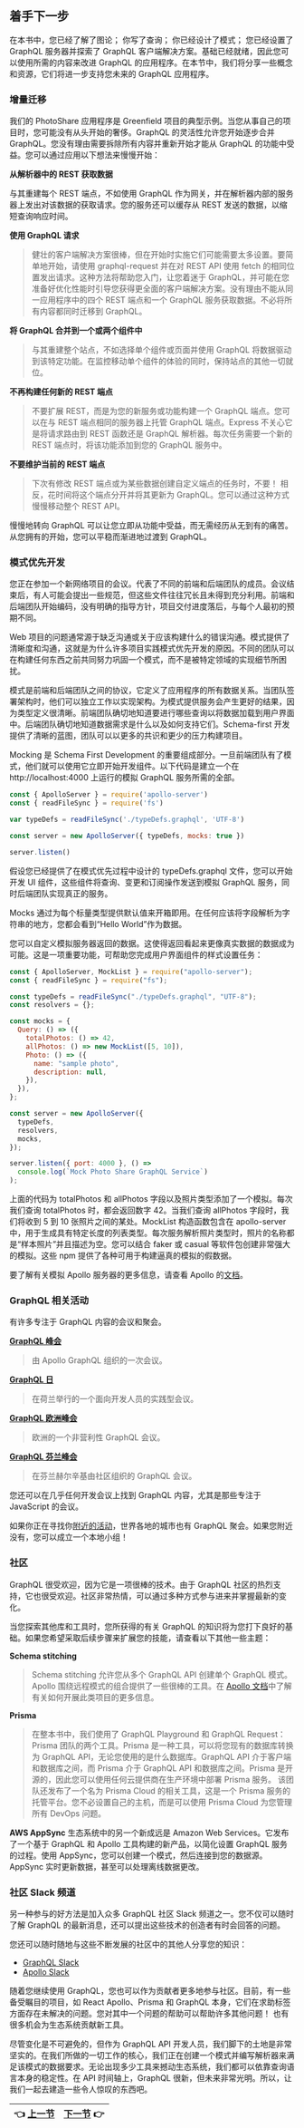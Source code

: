 ## 着手下一步

在本书中，您已经了解了图论； 你写了查询； 你已经设计了模式； 您已经设置了 GraphQL 服务器并探索了 GraphQL 客户端解决方案。基础已经就绪，因此您可以使用所需的内容来改进 GraphQL 的应用程序。在本节中，我们将分享一些概念和资源，它们将进一步支持您未来的 GraphQL 应用程序。

### 增量迁移

我们的 PhotoShare 应用程序是 Greenfield 项目的典型示例。当您从事自己的项目时，您可能没有从头开始的奢侈。GraphQL 的灵活性允许您开始逐步合并 GraphQL。您没有理由需要拆除所有内容并重新开始才能从 GraphQL 的功能中受益。您可以通过应用以下想法来慢慢开始： 

**从解析器中的 REST 获取数据**

与其重建每个 REST 端点，不如使用 GraphQL 作为网关，并在解析器内部的服务器上发出对该数据的获取请求。您的服务还可以缓存从 REST 发送的数据，以缩短查询响应时间。

**使用 GraphQL 请求**

> 健壮的客户端解决方案很棒，但在开始时实施它们可能需要太多设置。要简单地开始，请使用 graphql-request 并在对 REST API 使用 fetch 的相同位置发出请求。这种方法将帮助您入门，让您着迷于 GraphQL，并可能在您准备好优化性能时引导您获得更全面的客户端解决方案。没有理由不能从同一应用程序中的四个 REST 端点和一个 GraphQL 服务获取数据。不必将所有内容都同时迁移到 GraphQL。

**将 GraphQL 合并到一个或两个组件中**

> 与其重建整个站点，不如选择单个组件或页面并使用 GraphQL 将数据驱动到该特定功能。在监控移动单个组件的体验的同时，保持站点的其他一切就位。

**不再构建任何新的 REST 端点**

> 不要扩展 REST，而是为您的新服务或功能构建一个 GraphQL 端点。您可以在与 REST 端点相同的服务器上托管 GraphQL 端点。Express 不关心它是将请求路由到 REST 函数还是 GraphQL 解析器。每次任务需要一个新的 REST 端点时，将该功能添加到您的 GraphQL 服务中。

**不要维护当前的 REST 端点**

> 下次有修改 REST 端点或为某些数据创建自定义端点的任务时，不要！ 相反，花时间将这个端点分开并将其更新为 GraphQL。您可以通过这种方式慢慢移动整个 REST API。

慢慢地转向 GraphQL 可以让您立即从功能中受益，而无需经历从无到有的痛苦。从您拥有的开始，您可以平稳而渐进地过渡到 GraphQL。

### 模式优先开发

您正在参加一个新网络项目的会议。代表了不同的前端和后端团队的成员。会议结束后，有人可能会提出一些规范，但这些文件往往冗长且未得到充分利用。前端和后端团队开始编码，没有明确的指导方针，项目交付进度落后，与每个人最初的预期不同。

Web 项目的问题通常源于缺乏沟通或关于应该构建什么的错误沟通。模式提供了清晰度和沟通，这就是为什么许多项目实践模式优先开发的原因。不同的团队可以在构建任何东西之前共同努力巩固一个模式，而不是被特定领域的实现细节所困扰。

模式是前端和后端团队之间的协议，它定义了应用程序的所有数据关系。当团队签署架构时，他们可以独立工作以实现架构。为模式提供服务会产生更好的结果，因为类型定义很清晰。前端团队确切地知道要进行哪些查询以将数据加载到用户界面中。后端团队确切地知道数据需求是什么以及如何支持它们。Schema-first 开发提供了清晰的蓝图，团队可以以更多的共识和更少的压力构建项目。

Mocking 是 Schema First Development 的重要组成部分。一旦前端团队有了模式，他们就可以使用它立即开始开发组件。以下代码是建立一个在 http://localhost:4000 上运行的模拟 GraphQL 服务所需的全部。

``` javascript
const { ApolloServer } = require('apollo-server')
const { readFileSync } = require('fs')

var typeDefs = readFileSync('./typeDefs.graphql', 'UTF-8')

const server = new ApolloServer({ typeDefs, mocks: true })

server.listen()
```

假设您已经提供了在模式优先过程中设计的 typeDefs.graphql 文件，您可以开始开发 UI 组件，这些组件将查询、变更和订阅操作发送到模拟 GraphQL 服务，同时后端团队实现真正的服务。

Mocks 通过为每个标量类型提供默认值来开箱即用。在任何应该将字段解析为字符串的地方，您都会看到“Hello World”作为数据。

您可以自定义模拟服务器返回的数据。这使得返回看起来更像真实数据的数据成为可能。这是一项重要功能，可帮助您完成用户界面组件的样式设置任务：

``` javascript
const { ApolloServer, MockList } = require("apollo-server");
const { readFileSync } = require("fs");

const typeDefs = readFileSync("./typeDefs.graphql", "UTF-8");
const resolvers = {};

const mocks = {
  Query: () => ({
    totalPhotos: () => 42,
    allPhotos: () => new MockList([5, 10]),
    Photo: () => ({
      name: "sample photo",
      description: null,
    }),
  }),
};

const server = new ApolloServer({
  typeDefs,
  resolvers,
  mocks,
});

server.listen({ port: 4000 }, () =>
  console.log(`Mock Photo Share GraphQL Service`)
);
```

上面的代码为 totalPhotos 和 allPhotos 字段以及照片类型添加了一个模拟。每次我们查询 totalPhotos 时，都会返回数字 42。当我们查询 allPhotos 字段时，我们将收到 5 到 10 张照片之间的某处。MockList 构造函数包含在 apollo-server 中，用于生成具有特定长度的列表类型。每次服务解析照片类型时，照片的名称都是“样本照片”并且描述为空。您可以结合 faker 或 casual 等软件包创建非常强大的模拟。这些 npm 提供了各种可用于构建逼真的模拟的假数据。

要了解有关模拟 Apollo 服务器的更多信息，请查看 Apollo 的[文档](https://www.apollographql.com/docs/apollo-server/v2/features/mocking.html)。

### GraphQL 相关活动

有许多专注于 GraphQL 内容的会议和聚会。

**[GraphQL 峰会](https://summit.graphql.com/)**
> 由 Apollo GraphQL 组织的一次会议。

**[GraphQL 日](https://www.graphqlday.org/)**
> 在荷兰举行的一个面向开发人员的实践型会议。

**[GraphQL 欧洲峰会](https://www.graphql-europe.org/)**
> 欧洲的一个非营利性 GraphQL 会议。

**[GraphQL 芬兰峰会](https://graphql-finland.fi/)**
> 在芬兰赫尔辛基由社区组织的 GraphQL 会议。

您还可以在几乎任何开发会议上找到 GraphQL 内容，尤其是那些专注于 JavaScript 的会议。

如果你正在寻找你[附近的活动](http://bit.ly/2lnBMB0)，世界各地的城市也有 GraphQL 聚会。如果您附近没有，您可以成立一个本地小组！

### 社区

GraphQL 很受欢迎，因为它是一项很棒的技术。由于 GraphQL 社区的热烈支持，它也很受欢迎。社区非常热情，可以通过多种方式参与进来并掌握最新的变化。

当您探索其他库和工具时，您所获得的有关 GraphQL 的知识将为您打下良好的基础。如果您希望采取后续步骤来扩展您的技能，请查看以下其他一些主题：

**Schema stitching**
> Schema stitching 允许您从多个 GraphQL API 创建单个 GraphQL 模式。Apollo 围绕远程模式的组合提供了一些很棒的工具。在 [Apollo 文档](http://bit.ly/2KcibP6)中了解有关如何开展此类项目的更多信息。

**Prisma**
> 在整本书中，我们使用了 GraphQL Playground 和 GraphQL Request：Prisma 团队的两个工具。Prisma 是一种工具，可以将您现有的数据库转换为 GraphQL API，无论您使用的是什么数据库。GraphQL API 介于客户端和数据库之间，而 Prisma 介于 GraphQL API 和数据库之间。Prisma 是开源的，因此您可以使用任何云提供商在生产环境中部署 Prisma 服务。
> 该团队还发布了一个名为 Prisma Cloud 的相关工具，这是一个 Prisma 服务的托管平台。您不必设置自己的主机，而是可以使用 Prisma Cloud 为您管理所有 DevOps 问题。

**AWS AppSync**
生态系统中的另一个新成远是 Amazon Web Services。它发布了一个基于 GraphQL 和 Apollo 工具构建的新产品，以简化设置 GraphQL 服务的过程。使用 AppSync，您可以创建一个模式，然后连接到您的数据源。AppSync 实时更新数据，甚至可以处理离线数据更改。

### 社区 Slack 频道

另一种参与的好方法是加入众多 GraphQL 社区 Slack 频道之一。您不仅可以随时了解 GraphQL 的最新消息，还可以提出这些技术的创造者有时会回答的问题。

您还可以随时随地与这些不断发展的社区中的其他人分享您的知识：
- [GraphQL Slack](https://graphql-slack.herokuapp.com/)
- [Apollo Slack](https://www.apollographql.com/#slack)

随着您继续使用 GraphQL，您也可以作为贡献者更多地参与社区。目前，有一些备受瞩目的项目，如 React Apollo、Prisma 和 GraphQL 本身，它们在求助标签方面存在未解决的问题。您对其中一个问题的帮助可以帮助许多其他问题！ 也有很多机会为生态系统贡献新工具。

尽管变化是不可避免的，但作为 GraphQL API 开发人员，我们脚下的土地是非常坚实的。在我们所做的一切工作的核心，我们正在创建一个模式并编写解析器来满足该模式的数据要求。无论出现多少工具来撼动生态系统，我们都可以依靠查询语言本身的稳定性。在 API 时间轴上，GraphQL 很新，但未来非常光明。所以，让我们一起去建造一些令人惊叹的东西吧。

| :point_left: [上一节](/ch07_03.md) | [下一节](/ch08_Index.md) :point_right: |
| - | - |
